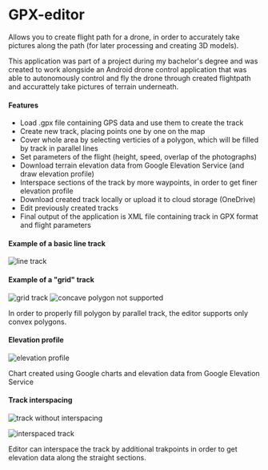 # GPX-editor
Allows you to create flight path for a drone, in order to accurately take pictures along the path (for later processing and creating 
3D models).

This application was part of a project during my bachelor's degree and was created to work alongside an Android drone control application
that was able to autonomously control and fly the drone through created flightpath and accurattely take pictures of terrain underneath.

#### Features
* Load .gpx file containing GPS data and use them to create the track
* Create new track, placing points one by one on the map
* Cover whole area by selecting verticies of a polygon, which will be filled by track in parallel lines
* Set parameters of the flight (height, speed, overlap of the photographs)
* Download terrain elevation data from Google Elevation Service (and draw elevation profile)
* Interspace sections of the track by more waypoints, in order to get finer elevation profile
* Download created track locally or upload it to cloud storage (OneDrive)
* Edit previously created tracks
* Final output of the application is XML file containing track in GPX format and flight parameters

#### Example of a basic line track

![line track](https://sejfi.github.io/GPX-editor/images/ttip-line.PNG)

#### Example of a "grid" track

![grid track](https://sejfi.github.io/GPX-editor/images/ttip-grid.PNG)
![concave polygon not supported](https://sejfi.github.io/GPX-editor/images/grid-red.PNG)

In order to properly fill polygon by parallel track, the editor supports only convex polygons.

#### Elevation profile

![elevation profile](https://sejfi.github.io/GPX-editor/images/elevation.PNG)

Chart created using Google charts and elevation data from Google Elevation Service

#### Track interspacing

![track without interspacing](https://sejfi.github.io/GPX-editor/images/ele1.PNG)

![interspaced track](https://sejfi.github.io/GPX-editor/images/ele2.PNG)

Editor can interspace the track by additional trakpoints in order to get elevation data along the straight sections.

